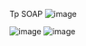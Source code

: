 Tp SOAP
![image](https://github.com/medelabbadi98/WWS/assets/47115768/21986675-9c23-4899-8172-065c8c74ebef)

![image](https://github.com/medelabbadi98/WWS/assets/47115768/9618405a-a467-42a9-a19f-dca9e881e179)
![image](https://github.com/medelabbadi98/WWS/assets/47115768/de9bb7df-6ce3-47e6-bfcb-d1d0c579fb4a)

